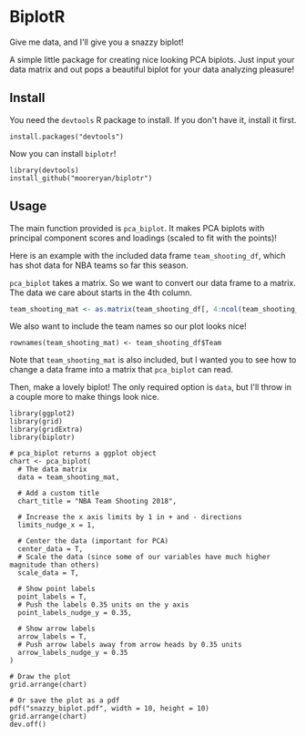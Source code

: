 # BiplotR

Give me data, and I'll give you a snazzy biplot!

A simple little package for creating nice looking PCA biplots.  Just input your data matrix and out pops a beautiful biplot for your data analyzing pleasure!

## Install

You need the `devtools` R package to install.  If you don't have it, install it first.

```
install.packages("devtools")
```

Now you can install `biplotr`!

```
library(devtools)
install_github("mooreryan/biplotr")
```

## Usage

The main function provided is `pca_biplot`.  It makes PCA biplots with principal component scores and loadings (scaled to fit with the points)!

Here is an example with the included data frame `team_shooting_df`, which has shot data for NBA teams so far this season.

`pca_biplot` takes a matrix.  So we want to convert our data frame to a matrix.  The data we care about starts in the 4th column.

```R
team_shooting_mat <- as.matrix(team_shooting_df[, 4:ncol(team_shooting_df)])
```

We also want to include the team names so our plot looks nice!

```
rownames(team_shooting_mat) <- team_shooting_df$Team
```

Note that `team_shooting_mat` is also included, but I wanted you to see how to change a data frame into a matrix that `pca_biplot` can read.

Then, make a lovely biplot!  The only required option is `data`, but I'll throw in a couple more to make things look nice.

```
library(ggplot2)
library(grid)
library(gridExtra)
library(biplotr)

# pca_biplot returns a ggplot object
chart <- pca_biplot(
  # The data matrix
  data = team_shooting_mat,
  
  # Add a custom title
  chart_title = "NBA Team Shooting 2018",
  
  # Increase the x axis limits by 1 in + and - directions
  limits_nudge_x = 1,
  
  # Center the data (important for PCA)
  center_data = T,
  # Scale the data (since some of our variables have much higher magnitude than others)
  scale_data = T,
  
  # Show point labels
  point_labels = T,
  # Push the labels 0.35 units on the y axis
  point_labels_nudge_y = 0.35,
  
  # Show arrow labels
  arrow_labels = T,
  # Push arrow labels away from arrow heads by 0.35 units
  arrow_labels_nudge_y = 0.35
)

# Draw the plot
grid.arrange(chart)

# Or save the plot as a pdf
pdf("snazzy_biplot.pdf", width = 10, height = 10)
grid.arrange(chart)
dev.off()
```

